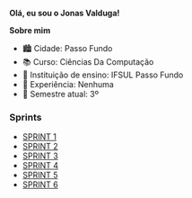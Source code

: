 **Olá, eu sou o Jonas Valduga!**  

**Sobre mim**  

- 🏙️ Cidade: Passo Fundo
- 📚 Curso: Ciências Da Computação
- 🏫 Instituição de ensino: IFSUL Passo Fundo
- 💼 Experiência: Nenhuma
- 📅 Semestre atual: 3º

### Sprints

- [SPRINT 1](sprint%201/)
- [SPRINT 2](sprint%202/)
- [SPRINT 3](sprint%203/)
- [SPRINT 4](sprint%204/)
- [SPRINT 5](sprint%205/)
- [SPRINT 6](sprint%206/)